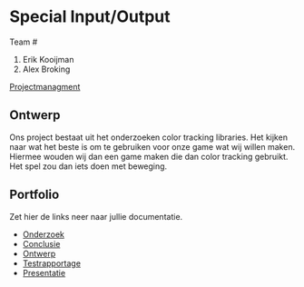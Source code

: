 # Special Input/Output
Team #
1. Erik Kooijman 
2. Alex Broking
 

[Projectmanagment](https://trello.com/b/IoEvQWvh/input-output) <Trello scrumboard bijvoorbeeld>

## Ontwerp
Ons project bestaat uit het onderzoeken color tracking libraries. Het kijken naar wat het beste is om te gebruiken voor onze game wat wij willen maken. Hiermee wouden wij dan een game maken die dan color tracking gebruikt. Het spel zou dan iets doen met beweging.

## Portfolio
Zet hier de links neer naar jullie documentatie.

* [Onderzoek](https://docs.google.com/document/d/1Qlu1fZKQRdXmMBDJtam4hMrKcrBtlqUg7bsOkwp02PA/edit)
* [Conclusie](https://docs.google.com/document/d/1Tuq3q1W7OueZtz5is8sOMu0iQx__UfUZoPDz0lOQUN8/edit)
* [Ontwerp](https://docs.google.com/document/d/1wYHL2h1EBwWC64njSzsesfaInlMg3at1D3KrDHrUOGs/edit)
* [Testrapportage](https://docs.google.com/document/d/13ktp2OYnj8KgAfVGUD6U_oznGmhMNC2NghVP3NSSIG4/edit)
* [Presentatie](https://docs.google.com/presentation/d/1KfVP8_s7Y0EedspNJSmMy7mCQyjj7ayyAovwEoo84Eo/edit)
